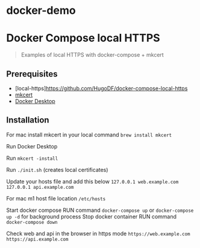 # docker-demo

# Docker Compose local HTTPS

> Examples of local HTTPS with docker-compose + mkcert

## Prerequisites
- [local-https]https://github.com/HugoDF/docker-compose-local-https
- [mkcert](https://github.com/FiloSottile/mkcert)
- [Docker Desktop](https://www.docker.com/products/docker-desktop)
## Installation

For mac install mkcert in your local
command `brew install mkcert`

Run Docker Desktop

Run `mkcert -install`

Run `./init.sh` (creates local certificates)

Update your hosts file and add this below
`127.0.0.1 web.example.com`
`127.0.0.1 api.example.com`

For mac m1 host file location `/etc/hosts`

Start docker compose 
 RUN command `docker-compose up` or `docker-compose up -d`  for background process
Stop docker container
 RUN command  `docker-compose down`

Check web and api in the browser in https mode
`https://web.example.com`
`https://api.example.com`

